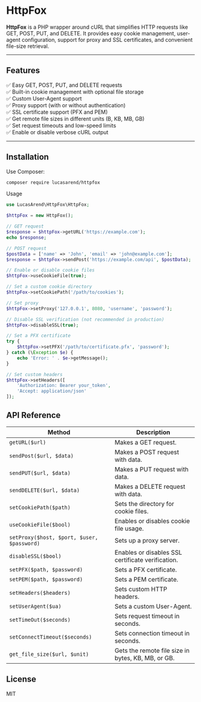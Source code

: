 # HttpFox

**HttpFox** is a PHP wrapper around cURL that simplifies HTTP requests like GET, POST, PUT, and DELETE. It provides easy cookie management, user-agent configuration, support for proxy and SSL certificates, and convenient file-size retrieval.

---

## Features

✅ Easy GET, POST, PUT, and DELETE requests  
✅ Built-in cookie management with optional file storage  
✅ Custom User-Agent support  
✅ Proxy support (with or without authentication)  
✅ SSL certificate support (PFX and PEM)  
✅ Get remote file sizes in different units (B, KB, MB, GB)  
✅ Set request timeouts and low-speed limits  
✅ Enable or disable verbose cURL output

---

## Installation

Use Composer:

```bash
composer require lucasarend/httpfox
```
Usage
```php
use LucasArend\HttpFox\HttpFox;

$httpFox = new HttpFox();

// GET request
$response = $httpFox->getURL('https://example.com');
echo $response;

// POST request
$postData = ['name' => 'John', 'email' => 'john@example.com'];
$response = $httpFox->sendPost('https://example.com/api', $postData);

// Enable or disable cookie files
$httpFox->useCookieFile(true);

// Set a custom cookie directory
$httpFox->setCookiePath('/path/to/cookies');

// Set proxy
$httpFox->setProxy('127.0.0.1', 8080, 'username', 'password');

// Disable SSL verification (not recommended in production)
$httpFox->disableSSL(true);

// Set a PFX certificate
try {
    $httpFox->setPFX('/path/to/certificate.pfx', 'password');
} catch (\Exception $e) {
    echo 'Error: ' . $e->getMessage();
}

// Set custom headers
$httpFox->setHeaders([
    'Authorization: Bearer your_token',
    'Accept: application/json'
]);

```

## API Reference

| Method                                     | Description                                        |
| ------------------------------------------ | -------------------------------------------------- |
| `getURL($url)`                             | Makes a GET request.                               |
| `sendPost($url, $data)`                    | Makes a POST request with data.                    |
| `sendPUT($url, $data)`                     | Makes a PUT request with data.                     |
| `sendDELETE($url, $data)`                  | Makes a DELETE request with data.                  |
| `setCookiePath($path)`                     | Sets the directory for cookie files.               |
| `useCookieFile($bool)`                     | Enables or disables cookie file usage.             |
| `setProxy($host, $port, $user, $password)` | Sets up a proxy server.                            |
| `disableSSL($bool)`                        | Enables or disables SSL certificate verification.  |
| `setPFX($path, $password)`                 | Sets a PFX certificate.                            |
| `setPEM($path, $password)`                 | Sets a PEM certificate.                            |
| `setHeaders($headers)`                     | Sets custom HTTP headers.                          |
| `setUserAgent($ua)`                        | Sets a custom User-Agent.                          |
| `setTimeOut($seconds)`                     | Sets request timeout in seconds.                   |
| `setConnectTimeout($seconds)`              | Sets connection timeout in seconds.                |
| `get_file_size($url, $unit)`               | Gets the remote file size in bytes, KB, MB, or GB. |

## License
MIT